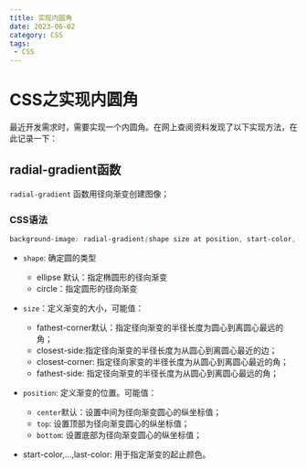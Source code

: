 ```yaml
---
title: 实现内圆角
date: 2023-06-02
category: CSS
tags:
 - CSS
---
```




# CSS之实现内圆角

最近开发需求时，需要实现一个内圆角。在网上查阅资料发现了以下实现方法，在此记录一下：



## radial-gradient函数

`radial-gradient` 函数用径向渐变创建图像；



### CSS语法

```css
background-image: radial-gradient(shape size at position, start-color, ..., last-color);
```



- `shape`: 确定圆的类型
    - ellipse 默认：指定椭圆形的径向渐变
    - circle：指定圆形的径向渐变
- `size`：定义渐变的大小，可能值：
    - fathest-corner默认：指定径向渐变的半径长度为圆心到离圆心最远的角；
    - closest-side:指定径向渐变的半径长度为从圆心到离圆心最近的边；
    - closest-corner: 指定径向家变的半径长度为从圆心到离圆心最近的角；
    - fathest-side: 指定径向渐变的半径长度为从圆心到离圆心最远的角；
- `position`: 定义渐变的位置。可能值：
    - `center`默认：设置中间为径向渐变圆心的纵坐标值；
    - `top`: 设置顶部为径向渐变圆心的纵坐标值；
    - `bottom`: 设置底部为径向渐变圆心的纵坐标值；

- start-color,...,last-color: 用于指定渐变的起止颜色。
